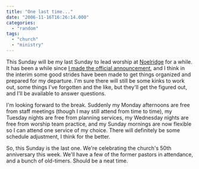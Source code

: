 ```yaml
---
title: "One last time..."
date: "2006-11-16T16:26:14.000"
categories: 
  - "random"
tags: 
  - "church"
  - "ministry"
---
```


This Sunday will be my last Sunday to lead worship at [Noelridge](http://www.noelridge.org) for a while. It has been a while since [I made the official announcement](http://www.chrishubbs.com/2006/09/24/things-are-changing/), and I think in the interim some good strides have been made to get things organized and prepared for my departure. I'm sure there will still be some kinks to work out, some things I've forgotten and the like, but they'll get the figured out, and I'll be available to answer questions.

I'm looking forward to the break. Suddenly my Monday afternoons are free from staff meetings (though I may still attend from time to time), my Tuesday nights are free from planning services, my Wednesday nights are free from worship team practice, and my Sunday mornings are now flexible so I can attend one service of my choice. There will definitely be some schedule adjustment, I think for the better.

So, this Sunday is the last one. We're celebrating the church's 50th anniversary this week. We'll have a few of the former pastors in attendance, and a bunch of old-timers. Should be a neat time.
